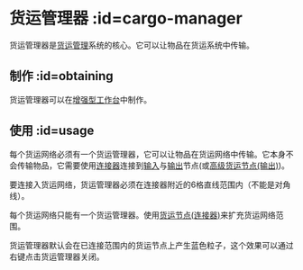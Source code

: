# 货运管理器 :id=cargo-manager

货运管理器是[货运管理](/Cargo-Management)系统的核心。它可以让物品在货运系统中传输。

## 制作 :id=obtaining

货运管理器可以在[增强型工作台](/Enhanced-Crafting-Table)中制作。

## 使用 :id=usage

每个货运网络必须有一个货运管理器，它可以让物品在货运网络中传输。它本身不会传输物品，它需要使用[连接器](/Connector-Node)连接到[输入](/Input-Node)与[输出](/Output-Node)节点(或[高级货运节点(输出)](/Advanced-Output-Node))。

要连接入货运网络，货运管理器必须在连接器附近的6格直线范围内（不能是对角线）。

每个货运网络只能有一个货运管理器。使用[货运节点(连接器)](/Connector-Node)来扩充货运网络范围。

货运管理器默认会在已连接范围内的货运节点上产生蓝色粒子，这个效果可以通过右键点击货运管理器关闭。
